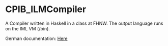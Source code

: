 # CPIB_ILMCompiler

A Compiler written in Haskell in a class at FHNW. The output language runs on the IML VM (/bin).

German documentation: [Here](https://github.com/benikm91/CPIB_ILMCompiler/blob/master/documentation/cpib_HS-2016_Team12_SB_V1.pdf)

